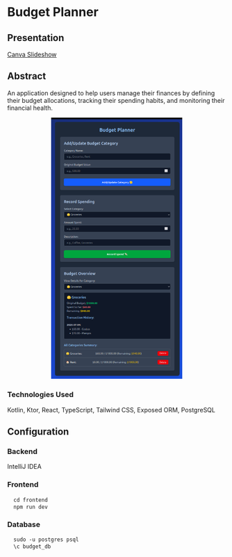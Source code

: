 # Budget Planner

## Presentation

[Canva Slideshow](https://www.canva.com/design/DAGsTAMaers/ThfchRtBUotsxPknQczy9w/edit)

## Abstract

An application designed to help users manage their finances by
defining their budget allocations, tracking their spending
habits, and monitoring their financial health.

<p align="center"><img src="https://github.com/Yehdar/budget-planner/blob/main/demo/demo.png" width="60%"></p>

### Technologies Used

Kotlin, Ktor, React, TypeScript, Tailwind CSS, Exposed ORM, PostgreSQL

## Configuration

### Backend

IntelliJ IDEA

### Frontend

```
  cd frontend
  npm run dev
```

### Database

```
  sudo -u postgres psql
  \c budget_db
```
